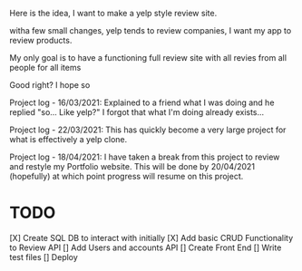 Here is the idea, I want to make a yelp style review site.

witha few small changes, yelp tends to review companies, I want my app to review products.

My only goal is to have a functioning full review site with all revies from all people for all items

Good right? I hope so

Project log - 16/03/2021: Explained to a friend what I was doing and he replied "so... Like yelp?"
                I forgot that what I'm doing already exists...

Project log - 22/03/2021: This has quickly become a very large project for what is effectively a yelp clone.

Project log - 18/04/2021: I have taken a break from this project to review and restyle my Portfolio website. This will be done by 20/04/2021 (hopefully)
                          at which point progress will resume on this project.

# TODO

[X] Create SQL DB to interact with initially
[X] Add basic CRUD Functionality to Review API
[] Add Users and accounts API
[] Create Front End
[] Write test files
[] Deploy
